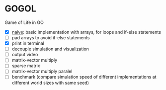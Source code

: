 # GOGOL

Game of Life in GO

- [x] [naive](./naive.go): basic implementation with arrays, for loops and if-else statements
- [ ] pad arrays to avoid if-else statements
- [x] print in terminal
- [ ] decouple simulation and visualization
- [ ] output video
- [ ] matrix-vector multiply
- [ ] sparse matrix
- [ ] matrix-vector multiply paralel
- [ ] benchmark (compare simulation speed of different implementations at different world sizes with same seed)

